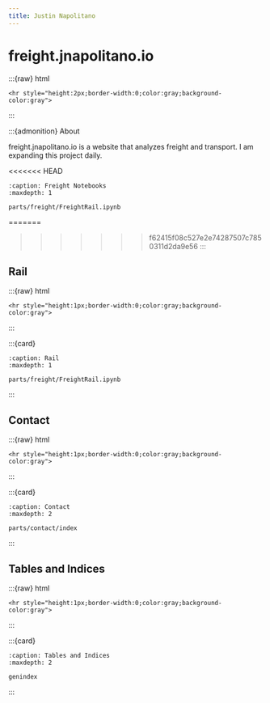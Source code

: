 ```yaml
---
title: Justin Napolitano
---
```

# freight.jnapolitano.io 
:::{raw} html

    <hr style="height:2px;border-width:0;color:gray;background-color:gray">
:::


:::{admonition} About

freight.jnapolitano.io is a website that analyzes freight and transport.  I am expanding this project daily. 

<<<<<<< HEAD
```{toctree}
:caption: Freight Notebooks
:maxdepth: 1

parts/freight/FreightRail.ipynb
```
=======
>>>>>>> f62415f08c527e2e74287507c7850311d2da9e56
:::


## Rail 

:::{raw} html

    <hr style="height:1px;border-width:0;color:gray;background-color:gray">
:::

:::{card}

```{toctree}
:caption: Rail
:maxdepth: 1

parts/freight/FreightRail.ipynb
```
:::



## Contact

:::{raw} html

    <hr style="height:1px;border-width:0;color:gray;background-color:gray">
:::

:::{card}

```{toctree}
:caption: Contact
:maxdepth: 2

parts/contact/index
```
:::


## Tables and Indices

:::{raw} html

    <hr style="height:1px;border-width:0;color:gray;background-color:gray">

:::


:::{card}

```{toctree}
:caption: Tables and Indices
:maxdepth: 2

genindex
```

:::
